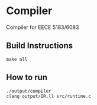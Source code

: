 # Compiler
Compiler for EECE 5183/6083

## Build Instructions
```
make all 
```

## How to run
```
./output/compiler
clang output/IR.ll src/runtime.c
```
